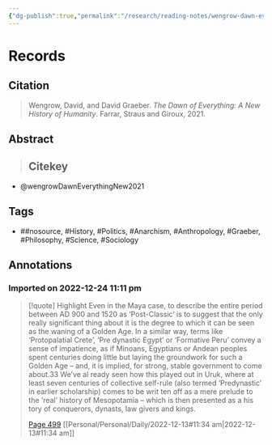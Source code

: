 ```yaml
---
{"dg-publish":true,"permalink":"/research/reading-notes/wengrow-dawn-everything-new2021/","tags":"gardenEntry"}
---
```



# Records
## Citation
> Wengrow, David, and David Graeber. _The Dawn of Everything: A New History of Humanity_. Farrar, Straus and Giroux, 2021.

## Abstract
>## Citekey
- @wengrowDawnEverythingNew2021

## Tags
- ##nosource, #History, #Politics, #Anarchism, #Anthropology, #Graeber, #Philosophy, #Science, #Sociology

## Annotations

### Imported on 2022-12-24 11:11 pm

> [!quote] Highlight
> Even in the Maya case, to describe the entire period between AD 900 and 1520 as ‘Post-Classic’ is to suggest that the only really significant thing about it is the degree to which it can be seen as the waning of a Golden Age. In a similar way, terms like ‘Protopalatial Crete’, ‘Pre dynastic Egypt’ or ‘Formative Peru’ convey a sense of impatience, as if Minoans, Egyptians or Andean peoples spent centuries doing little but laying the groundwork for such a Golden Age – and, it is implied, for strong, stable government to come about.33 We’ve al ready seen how this played out in Uruk, where at least seven centuries of collective self-rule (also termed ‘Predynastic’ in earlier scholarship) comes to be writ ten off as a mere prelude to the ‘real’ history of Mesopotamia – which is then presented as a his tory of conquerors, dynasts, law givers and kings.
>
> [Page 499](zotero://open-pdf/library/items/78NCYK2B?page=499) [[Personal/Personal/Daily/2022-12-13#11:34 am\|2022-12-13#11:34 am]]





